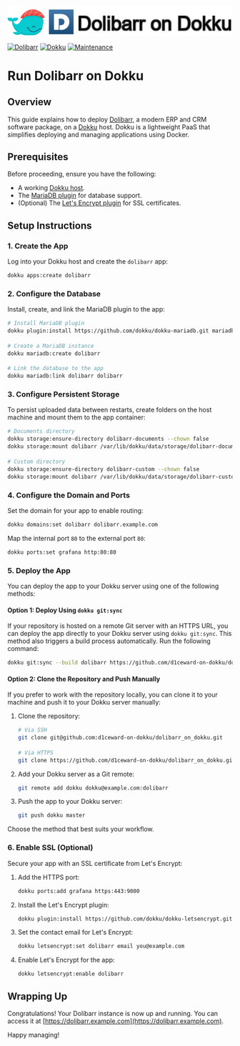 ![](.github/images/repo_header.png)

[![Dolibarr](https://img.shields.io/badge/Dolibarr-22.0.2-blue.svg)](https://github.com/Dolibarr/dolibarr/releases/tag/22.0.2)
[![Dokku](https://img.shields.io/badge/Dokku-Repo-blue.svg)](https://github.com/dokku/dokku)
[![Maintenance](https://img.shields.io/badge/Maintained%3F-yes-green.svg)](https://github.com/d1ceward-on-dokku/dolibarr_on_dokku/graphs/commit-activity)

# Run Dolibarr on Dokku

## Overview

This guide explains how to deploy [Dolibarr](https://www.dolibarr.org/), a modern ERP and CRM software package, on a [Dokku](https://dokku.com/) host. Dokku is a lightweight PaaS that simplifies deploying and managing applications using Docker.

## Prerequisites

Before proceeding, ensure you have the following:

- A working [Dokku host](https://dokku.com/docs/getting-started/installation/).
- The [MariaDB plugin](https://github.com/dokku/dokku-mariadb) for database support.
- (Optional) The [Let's Encrypt plugin](https://github.com/dokku/dokku-letsencrypt) for SSL certificates.

## Setup Instructions

### 1. Create the App

Log into your Dokku host and create the `dolibarr` app:

```bash
dokku apps:create dolibarr
```

### 2. Configure the Database

Install, create, and link the MariaDB plugin to the app:

```bash
# Install MariaDB plugin
dokku plugin:install https://github.com/dokku/dokku-mariadb.git mariadb

# Create a MariaDB instance
dokku mariadb:create dolibarr

# Link the database to the app
dokku mariadb:link dolibarr dolibarr
```

### 3. Configure Persistent Storage

To persist uploaded data between restarts, create folders on the host machine and mount them to the app container:

```bash
# Documents directory
dokku storage:ensure-directory dolibarr-documents --chown false
dokku storage:mount dolibarr /var/lib/dokku/data/storage/dolibarr-documents:/var/www/documents

# Custom directory
dokku storage:ensure-directory dolibarr-custom --chown false
dokku storage:mount dolibarr /var/lib/dokku/data/storage/dolibarr-custom:/var/www/html/custom
```

### 4. Configure the Domain and Ports

Set the domain for your app to enable routing:

```bash
dokku domains:set dolibarr dolibarr.example.com
```

Map the internal port `80` to the external port `80`:

```bash
dokku ports:set grafana http:80:80
```

### 5. Deploy the App

You can deploy the app to your Dokku server using one of the following methods:

#### Option 1: Deploy Using `dokku git:sync`

If your repository is hosted on a remote Git server with an HTTPS URL, you can deploy the app directly to your Dokku server using `dokku git:sync`. This method also triggers a build process automatically. Run the following command:

```bash
dokku git:sync --build dolibarr https://github.com/d1ceward-on-dokku/dolibarr_on_dokku.git
```

#### Option 2: Clone the Repository and Push Manually

If you prefer to work with the repository locally, you can clone it to your machine and push it to your Dokku server manually:

1. Clone the repository:

    ```bash
    # Via SSH
    git clone git@github.com:d1ceward-on-dokku/dolibarr_on_dokku.git

    # Via HTTPS
    git clone https://github.com/d1ceward-on-dokku/dolibarr_on_dokku.git
    ```

2. Add your Dokku server as a Git remote:

    ```bash
    git remote add dokku dokku@example.com:dolibarr
    ```

3. Push the app to your Dokku server:

    ```bash
    git push dokku master
    ```

Choose the method that best suits your workflow.

### 6. Enable SSL (Optional)

Secure your app with an SSL certificate from Let's Encrypt:

1. Add the HTTPS port:

    ```bash
    dokku ports:add grafana https:443:9000
    ```

2. Install the Let's Encrypt plugin:

    ```bash
    dokku plugin:install https://github.com/dokku/dokku-letsencrypt.git
    ```

3. Set the contact email for Let's Encrypt:

    ```bash
    dokku letsencrypt:set dolibarr email you@example.com
    ```

4. Enable Let's Encrypt for the app:

    ```bash
    dokku letsencrypt:enable dolibarr
    ```

## Wrapping Up

Congratulations! Your Dolibarr instance is now up and running. You can access it at [https://dolibarr.example.com](https://dolibarr.example.com).

Happy managing!

